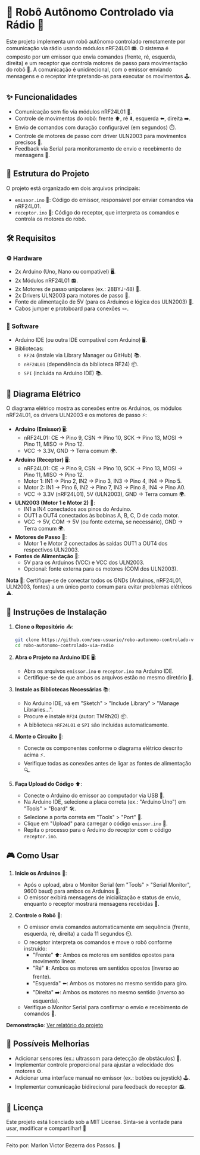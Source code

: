 # 🤖 Robô Autônomo Controlado via Rádio 📡

Este projeto implementa um robô autônomo controlado remotamente por comunicação via rádio usando módulos nRF24L01 📻. O sistema é composto por um emissor que envia comandos (frente, ré, esquerda, direita) e um receptor que controla motores de passo para movimentação do robô 🚗. A comunicação é unidirecional, com o emissor enviando mensagens e o receptor interpretando-as para executar os movimentos 🕹️.

## ✨ Funcionalidades

- Comunicação sem fio via módulos nRF24L01 📶.
- Controle de movimentos do robô: frente ⬆️, ré ⬇️, esquerda ⬅️, direita ➡️.
- Envio de comandos com duração configurável (em segundos) ⏱️.
- Controle de motores de passo com driver ULN2003 para movimentos precisos 🔄.
- Feedback via Serial para monitoramento de envio e recebimento de mensagens 📢.

## 📂 Estrutura do Projeto

O projeto está organizado em dois arquivos principais:

- `emissor.ino` 📄: Código do emissor, responsável por enviar comandos via nRF24L01.
- `receptor.ino` 📜: Código do receptor, que interpreta os comandos e controla os motores do robô.

## 🛠️ Requisitos

### ⚙️ Hardware

- 2x Arduino (Uno, Nano ou compatível) 🖥️.
- 2x Módulos nRF24L01 📻.
- 2x Motores de passo unipolares (ex.: 28BYJ-48) 🔧.
- 2x Drivers ULN2003 para motores de passo 🔌.
- Fonte de alimentação de 5V (para os Arduinos e lógica dos ULN2003) 🔋.
- Cabos jumper e protoboard para conexões 🪢.

### 💾 Software

- Arduino IDE (ou outra IDE compatível com Arduino) 🖥️.
- Bibliotecas:
  - `RF24` (instale via Library Manager ou GitHub) 📚.
  - `nRF24L01` (dependência da biblioteca RF24) 📦.
  - `SPI` (incluída na Arduino IDE) 📚.

## 🔧 Diagrama Elétrico

O diagrama elétrico mostra as conexões entre os Arduinos, os módulos nRF24L01, os drivers ULN2003 e os motores de passo ⚡:

- **Arduino (Emissor)** 🖥️:
  - nRF24L01: CE → Pino 9, CSN → Pino 10, SCK → Pino 13, MOSI → Pino 11, MISO → Pino 12.
  - VCC → 3.3V, GND → Terra comum 🌍.
- **Arduino (Receptor)** 🖥️:
  - nRF24L01: CE → Pino 9, CSN → Pino 10, SCK → Pino 13, MOSI → Pino 11, MISO → Pino 12.
  - Motor 1: IN1 → Pino 2, IN2 → Pino 3, IN3 → Pino 4, IN4 → Pino 5.
  - Motor 2: IN1 → Pino 6, IN2 → Pino 7, IN3 → Pino 8, IN4 → Pino A0.
  - VCC → 3.3V (nRF24L01), 5V (ULN2003), GND → Terra comum 🌍.
- **ULN2003 (Motor 1 e Motor 2)** 🔌:
  - IN1 a IN4 conectados aos pinos do Arduino.
  - OUT1 a OUT4 conectados às bobinas A, B, C, D de cada motor.
  - VCC → 5V, COM → 5V (ou fonte externa, se necessário), GND → Terra comum 🌍.
- **Motores de Passo** 🔧:
  - Motor 1 e Motor 2 conectados às saídas OUT1 a OUT4 dos respectivos ULN2003.
- **Fontes de Alimentação** 🔋:
  - 5V para os Arduinos (VCC) e VCC dos ULN2003.
  - Opcional: fonte externa para os motores (COM dos ULN2003).

**Nota** 📝: Certifique-se de conectar todos os GNDs (Arduinos, nRF24L01, ULN2003, fontes) a um único ponto comum para evitar problemas elétricos ⚠️.

## 🚀 Instruções de Instalação

1. **Clone o Repositório** 📥:

   ```bash
   git clone https://github.com/seu-usuario/robo-autonomo-controlado-via-radio.git
   cd robo-autonomo-controlado-via-radio
   ```

2. **Abra o Projeto na Arduino IDE** 🖥️:

   - Abra os arquivos `emissor.ino` e `receptor.ino` na Arduino IDE.
   - Certifique-se de que ambos os arquivos estão no mesmo diretório 📂.

3. **Instale as Bibliotecas Necessárias** 📚:

   - No Arduino IDE, vá em "Sketch" > "Include Library" > "Manage Libraries...".
   - Procure e instale `RF24` (autor: TMRh20) 📦.
   - A biblioteca `nRF24L01` e `SPI` são incluídas automaticamente.

4. **Monte o Circuito** 🔧:

   - Conecte os componentes conforme o diagrama elétrico descrito acima ⚡.
   - Verifique todas as conexões antes de ligar as fontes de alimentação 🔍.

5. **Faça Upload do Código** ⬆️:

   - Conecte o Arduino do emissor ao computador via USB 🔌.
   - Na Arduino IDE, selecione a placa correta (ex.: "Arduino Uno") em "Tools" > "Board" 🛠️.
   - Selecione a porta correta em "Tools" > "Port" 🔗.
   - Clique em "Upload" para carregar o código `emissor.ino` 🚀.
   - Repita o processo para o Arduino do receptor com o código `receptor.ino`.

## 🎮 Como Usar

1. **Inicie os Arduinos** 🌟:

   - Após o upload, abra o Monitor Serial (em "Tools" > "Serial Monitor", 9600 baud) para ambos os Arduinos 📡.
   - O emissor exibirá mensagens de inicialização e status de envio, enquanto o receptor mostrará mensagens recebidas 📍.

2. **Controle o Robô** 🚗:

   - O emissor envia comandos automaticamente em sequência (frente, esquerda, ré, direita) a cada 11 segundos ⏲️.
   - O receptor interpreta os comandos e move o robô conforme instruído:
     - "Frente" ⬆️: Ambos os motores em sentidos opostos para movimento linear.
     - "Ré" ⬇️: Ambos os motores em sentidos opostos (inverso ao frente).
     - "Esquerda" ⬅️: Ambos os motores no mesmo sentido para giro.
     - "Direita" ➡️: Ambos os motores no mesmo sentido (inverso ao esquerda).
   - Verifique o Monitor Serial para confirmar o envio e recebimento de comandos 📢.

**Demonstração**: [Ver relatório do projeto](https://drive.google.com/drive/folders/1i8JzHkTcUEUGwg8nRB1wRnrthykEvdyF?usp=sharing)

## 🌟 Possíveis Melhorias

- Adicionar sensores (ex.: ultrassom para detecção de obstáculos) 📡.
- Implementar controle proporcional para ajustar a velocidade dos motores ⚙️.
- Adicionar uma interface manual no emissor (ex.: botões ou joystick) 🕹️.
- Implementar comunicação bidirecional para feedback do receptor 📻.

## 📜 Licença

Este projeto está licenciado sob a MIT License. Sinta-se à vontade para usar, modificar e compartilhar! 🎉

---

Feito por: Marlon Victor Bezerra dos Passos. 🚀
